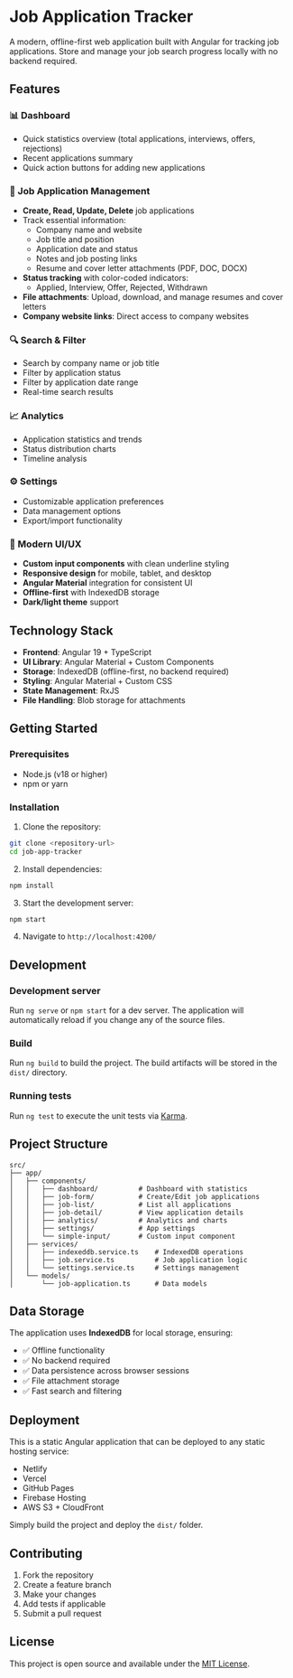 # Job Application Tracker

A modern, offline-first web application built with Angular for tracking job applications. Store and manage your job search progress locally with no backend required.

## Features

### 📊 Dashboard
- Quick statistics overview (total applications, interviews, offers, rejections)
- Recent applications summary
- Quick action buttons for adding new applications

### 💼 Job Application Management
- **Create, Read, Update, Delete** job applications
- Track essential information:
  - Company name and website
  - Job title and position
  - Application date and status
  - Notes and job posting links
  - Resume and cover letter attachments (PDF, DOC, DOCX)
- **Status tracking** with color-coded indicators:
  - Applied, Interview, Offer, Rejected, Withdrawn
- **File attachments**: Upload, download, and manage resumes and cover letters
- **Company website links**: Direct access to company websites

### 🔍 Search & Filter
- Search by company name or job title
- Filter by application status
- Filter by application date range
- Real-time search results

### 📈 Analytics
- Application statistics and trends
- Status distribution charts
- Timeline analysis

### ⚙️ Settings
- Customizable application preferences
- Data management options
- Export/import functionality

### 🎨 Modern UI/UX
- **Custom input components** with clean underline styling
- **Responsive design** for mobile, tablet, and desktop
- **Angular Material** integration for consistent UI
- **Offline-first** with IndexedDB storage
- **Dark/light theme** support

## Technology Stack

- **Frontend**: Angular 19 + TypeScript
- **UI Library**: Angular Material + Custom Components
- **Storage**: IndexedDB (offline-first, no backend required)
- **Styling**: Angular Material + Custom CSS
- **State Management**: RxJS
- **File Handling**: Blob storage for attachments

## Getting Started

### Prerequisites
- Node.js (v18 or higher)
- npm or yarn

### Installation

1. Clone the repository:
```bash
git clone <repository-url>
cd job-app-tracker
```

2. Install dependencies:
```bash
npm install
```

3. Start the development server:
```bash
npm start
```

4. Navigate to `http://localhost:4200/`

## Development

### Development server
Run `ng serve` or `npm start` for a dev server. The application will automatically reload if you change any of the source files.

### Build
Run `ng build` to build the project. The build artifacts will be stored in the `dist/` directory.

### Running tests
Run `ng test` to execute the unit tests via [Karma](https://karma-runner.github.io).

## Project Structure

```
src/
├── app/
│   ├── components/
│   │   ├── dashboard/          # Dashboard with statistics
│   │   ├── job-form/           # Create/Edit job applications
│   │   ├── job-list/           # List all applications
│   │   ├── job-detail/         # View application details
│   │   ├── analytics/          # Analytics and charts
│   │   ├── settings/           # App settings
│   │   └── simple-input/       # Custom input component
│   ├── services/
│   │   ├── indexeddb.service.ts    # IndexedDB operations
│   │   ├── job.service.ts          # Job application logic
│   │   └── settings.service.ts     # Settings management
│   └── models/
│       └── job-application.ts      # Data models
```

## Data Storage

The application uses **IndexedDB** for local storage, ensuring:
- ✅ Offline functionality
- ✅ No backend required
- ✅ Data persistence across browser sessions
- ✅ File attachment storage
- ✅ Fast search and filtering

## Deployment

This is a static Angular application that can be deployed to any static hosting service:
- Netlify
- Vercel
- GitHub Pages
- Firebase Hosting
- AWS S3 + CloudFront

Simply build the project and deploy the `dist/` folder.

## Contributing

1. Fork the repository
2. Create a feature branch
3. Make your changes
4. Add tests if applicable
5. Submit a pull request

## License

This project is open source and available under the [MIT License](LICENSE).
